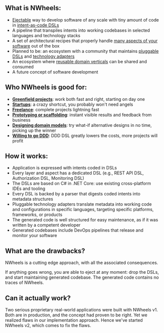 

## What is NWheels:

- [Ejectable]() way to develop software of any scale with tiny amount of code in [intent-as-code DSLs]()
- A pipeline that transpiles intents into working codebases in selected languages and technology stacks
- A set of architectural recipes that properly handle [many aspects of your software]() out of the box 
- Planned to be: an ecosystem with a community that maintains [pluggable DSLs]() and [technology adapters]()
- An ecosystem where [reusable domain verticals]() can be shared and consumed
- A future concept of software development

## Who NWheels is good for:

- **[Greenfield projects]()**: work both fast and right, starting on day one 
- **[Startups]()**: a crazy shortcut, you probably won't need angels
- **[Freelance]()**: complete projects lightning fast
- **[Prototyping or scaffolding]()**: instant visible results and feedback from business
- **[Designing domain models]()**: try what-if alternative designs in no time, picking up the winner
- **[Willing to go DDD]()**: DDD DSL greatly lowers the costs, more projects will profit

## How it works:

- Application is expressed with intents coded in DSLs 
- Every layer and aspect has a dedicated DSL (e.g., REST API DSL, Authorization DSL, Monitoring DSL)
- The DSLs are based on C# in .NET Core: use existing cross-platform IDEs and tooling
- Every DSL is backed by a parser that digests coded intents into metadata structures
- Pluggable technology adapters translate metadata into working code and configurations in specific languages, targeting specific platforms, frameworks, or products 
- The generated code is well structured for easy maintenance, as if it was written by a competent developer
- Generated codebases include DevOps pipelines that release and monitor your software

## What are the drawbacks?

NWheels is a cutting edge approach, with all the associated consequences.

If anything goes wrong, you are able to eject at any moment: drop the DSLs, and start maintaining generated codebase. The generated code contains no traces of NWheels.

## Can it actually work?

Two serious proprietary real-world applications were built with NWheels v1. Both are in production, and the concept had proven to be right. Yet we realized flaws in our implementation approach. Hence we've started NWheels v2, which comes to fix the flaws.
